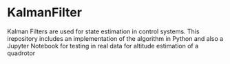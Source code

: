 # KalmanFilter
Kalman Filters are used for state estimation in control systems. This irepository includes an implementation of the algorithm in Python and also a Jupyter Notebook for testing in real data for altitude estimation of a quadrotor
